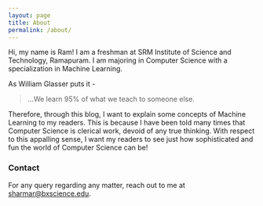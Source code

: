 ```yaml
---
layout: page
title: About
permalink: /about/
---
```


Hi, my name is Ram! I am a freshman at SRM Institute of Science and Technology, Ramapuram.
I am majoring in Computer Science with a specialization in Machine Learning.

As William Glasser puts it -

> ...We learn 95% of what we teach to someone else.

Therefore, through this blog, I want to explain some concepts of Machine Learning to my readers.
This is because I have been told many times that Computer Science is clerical work, devoid of any true
thinking. With respect to this appalling sense, I want my readers to see just how sophisticated and fun
the world of Computer Science can be!


### Contact
For any query regarding any matter, reach out to me at [sharmar@bxscience.edu](mailto:sharmar@bxscience.edu).
